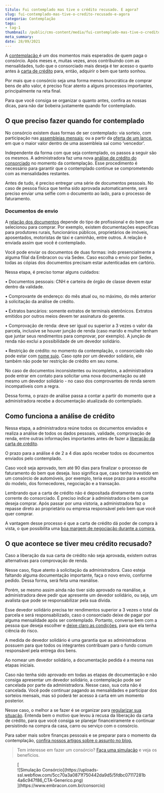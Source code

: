 ```yaml
---
titulo: Fui contemplado mas tive o crédito recusado. E agora?
slug: fui-contemplado-mas-tive-o-credito-recusado-e-agora
categoria: Contemplação
tags:
- tag-1
thumbnail: /public/cms-content/media/fui-contemplado-mas-tive-o-credito-recusado-e-agora.jpg
meta_summary: 
date: 28/09/2021
---
```

A [contemplação ](https://www.embracon.com.br/blog/quais-sao-as-formas-de-contemplacao)é um dos momentos mais esperados de quem paga o consórcio. Após meses e, muitas vezes, anos contribuindo com as mensalidades, tudo que o consorciado mais deseja é ter acesso o quanto antes à [carta de crédito](https://www.embracon.com.br/blog/tudo-o-que-voce-precisa-saber-sobre-a-carta-de-credito-de-consorcios) para, então, adquirir o bem que tanto sonhou.

Por mais que o consórcio seja uma forma menos burocrática de comprar bens de alto valor, é preciso ficar atento a alguns processos importantes, principalmente na reta final.

Para que você consiga se organizar o quanto antes, confira as nossas dicas, para não dar bobeira justamente quando for contemplado.

O que preciso fazer quando for contemplado
------------------------------------------

No consórcio existem duas formas de ser contemplado: via sorteio, com participação nas [assembleias mensais](https://www.embracon.com.br/blog/assembleia-de-consorcio-como-funciona); ou a partir da [oferta de um lance](https://www.embracon.com.br/blog/como-funcionam-os-tipos-de-lances-no-consorcio), em que o maior valor dentro de uma assembleia sai como ‘vencedor’.

Independente da forma com que seja contemplado, os passos a seguir são os mesmos. A administradora faz uma nova [análise de crédito do consorciado](https://www.embracon.com.br/conhecaoconsorcio/como-proceder-apos-a-contemplacao) no momento da contemplação. Esse procedimento é necessário para garantir que o contemplado continue se comprometendo com as mensalidades restantes.

Antes de tudo, é preciso entregar uma série de documentos pessoais. No caso de pessoa física que tenha sido aprovada automaticamente, será preciso enviar uma selfie com o documento ao lado, para o processo de faturamento.

### Documentos de envio

A [relação dos documentos](https://www.embracon.com.br/blog/documentacao-para-consorcio-tire-suas-principais-duvidas) depende do tipo de profissional e do bem que selecionou para comprar. Por exemplo, existem documentações específicas para produtores rurais, funcionários públicos, proprietários de imóveis, aposentados, motoristas de táxi e caminhão, entre outros. A relação é enviada assim que você é contemplado.

Você pode enviar os documentos de duas formas: indo presencialmente a alguma filial da Embracon ou via Sedex. Caso escolha o envio por Sedex, todas as cópias dos documentos precisam estar autenticadas em cartório.

Nessa etapa, é preciso tomar alguns cuidados:

 • Documentos pessoais: CNH e carteira de órgão de classe devem estar dentro da validade.

 • Comprovante de endereço: do mês atual ou, no máximo, do mês anterior à solicitação da análise de crédito.

 • Extratos bancários: somente extratos de terminais eletrônicos. Extratos emitidos por outros meios devem ter assinatura do gerente.

 • Comprovação de renda: deve ser igual ou superior a 3 vezes o valor da parcela, inclusive se houver junção de renda (caso marido e mulher tenham que juntar seus rendimentos para comprovar, por exemplo). A junção de renda não exclui a possibilidade de um devedor solidário.

 • Restrição de crédito: no momento da contemplação, o consorciado não pode estar com [nome sujo](https://www.embracon.com.br/blog/afinal-posso-fazer-um-consorcio-mesmo-com-o-nome-sujo). Caso opte por um devedor solidário, ele também não pode ter restrição de crédito em seu nome.

No caso de documentos inconsistentes ou incompletos, a administradora pode entrar em contato para solicitar uma nova documentação ou até mesmo um devedor solidário - no caso dos comprovantes de renda serem incompatíveis com a regra.

Dessa forma, o prazo de análise passa a contar a partir do momento que a administradora recebe a documentação atualizada do contemplado.

Como funciona a análise de crédito
----------------------------------

Nessa etapa, a administradora reúne todos os documentos enviados e realiza a análise de todos os dados pessoais, validade, comprovação de renda, entre outras informações importantes antes de fazer a [liberação da carta de crédito](https://www.embracon.com.br/blog/correcao-carta-de-credito-consorcio).

O prazo para a análise é de 2 a 4 dias após receber todos os documentos enviados pelo contemplado.

Caso você seja aprovado, tem até 90 dias para finalizar o processo de faturamento do bem que deseja. Isso significa que, caso tenha investido em um consórcio de automóveis, por exemplo, teria esse prazo para a escolha do modelo, dos fornecedores, negociação e a transação.

Lembrando que a carta de crédito não é depositada diretamente na conta corrente do consorciado. É preciso indicar à administradora o bem que deseja comprar. Após passar por uma vistoria, a administradora faz o repasse direto ao proprietário ou empresa responsável pelo bem que você quer comprar.

A vantagem desse processo é que a carta de crédito dá poder de compra à vista, o que possibilita uma [boa margem de negociação durante a compra.](https://www.embracon.com.br/blog/4-dicas-para-conseguir-uma-boa-negociacao-na-hora-de-adquirir-o-seu-bem)

O que acontece se tiver meu crédito recusado?
---------------------------------------------

Caso a liberação da sua carta de crédito não seja aprovada, existem outras alternativas para comprovação de renda.

Nesse caso, fique atento à solicitação da administradora. Caso esteja faltando alguma documentação importante, faça o novo envio, conforme pedido. Dessa forma, será feita uma reanálise.

Porém, se mesmo assim ainda não tiver sido aprovado na reanálise, a administradora deve pedir que apresente um devedor solidário, ou seja, um avalista que pode se responsabilizar pela sua dívida.

Esse devedor solidário precisa ter rendimentos superior a 3 vezes o total da parcela e será responsabilizado, caso o consorciado deixe de pagar por alguma mensalidade após ser contemplado. Portanto, converse bem com a pessoa que deseja escolher e [deixe claro as condições](https://www.embracon.com.br/blog/o-que-e-preciso-para-entrar-em-um-consorcio-e-utilizar-a-carta-de-credito), para que ela tenha ciência do risco.

A medida de devedor solidário é uma garantia que as administradoras possuem para que todos os integrantes contribuam para o fundo comum responsável pela entrega dos bens.

Ao nomear um devedor solidário, a documentação pedida é a mesma nas etapas iniciais.

Caso não tenha sido aprovado em todas as etapas de documentação e não consiga apresentar um devedor solidário, a contemplação pode ser cancelada por parte da administradora. Nesse caso, sua cota não é cancelada. Você pode continuar pagando as mensalidades e participar dos sorteios mensais, mas só poderá ter acesso à carta em um momento posterior.

Nesse caso, o melhor a se fazer é se organizar para [regularizar sua situação](https://www.embracon.com.br/blog/nao-consigo-pagar-meu-consorcio-e-agora). Entenda bem o motivo que levou à recusa da liberação da carta de crédito, para que você consiga se planejar financeiramente e continuar persistindo na compra da casa, carro ou serviço com o consórcio.

Para saber mais sobre finanças pessoais e se preparar para o momento da contemplação, [confira nossos artigos sobre o assunto no blog.](https://www.embracon.com.br/category/financas-pessoais)

> Tem interesse em fazer um consórcio? [Faça uma simulação](https://www.embracon.com.br/consorcio) e veja os benefícios.

<figure class="w-richtext-figure-type-image w-richtext-align-center">[<div>![Simulação Consórcio](https://uploads-ssl.webflow.com/5cc70a3a0871f750442da9d5/5fdbc07117281b4a6c947f86_CTA-Generico.png)</div>](https://www.embracon.com.br/consorcio)</figure>
